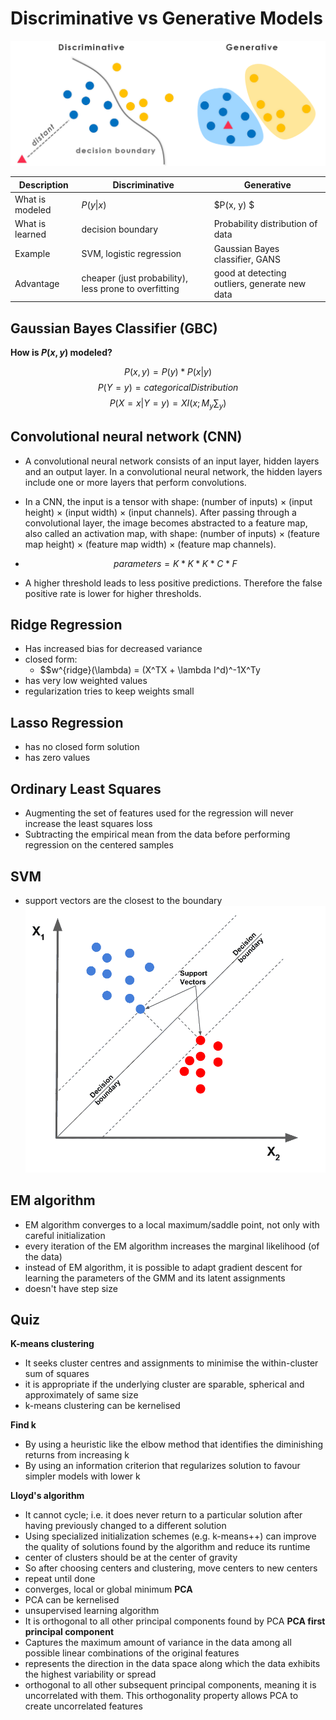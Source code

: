 # Discriminative vs Generative Models

![alt text](dis_vs_gen.png "difference")

Description | Discriminative | Generative
---|---|---
What is modeled | $P(y \| x)$ | $P(x, y) $
What is learned | decision boundary | Probability distribution of data
Example | SVM, logistic regression | Gaussian Bayes classifier, GANS
Advantage | cheaper (just probability), less prone to overfitting | good at detecting outliers, generate new data


## Gaussian Bayes Classifier (GBC)
**How is $P(x, y)$ modeled?**

$$P(x, y) = P(y) * P(x | y) $$
$$ P(Y = y) = categoricalDistribution $$
$$P(X = x | Y = y) = XI(x; M_y \sum_y )$$


## Convolutional neural network (CNN)
- A convolutional neural network consists of an input layer, hidden layers and an output layer. In a convolutional neural network, the hidden layers include one or more layers that perform convolutions.
- In a CNN, the input is a tensor with shape: (number of inputs) × (input height) × (input width) × (input channels). After passing through a convolutional layer, the image becomes abstracted to a feature map, also called an activation map, with shape: (number of inputs) × (feature map height) × (feature map width) × (feature map channels). 
- $$parameters = K * K * K * C * F$$ 

- A higher threshold leads to less positive predictions. Therefore the false positive rate is lower for higher thresholds. 

## Ridge Regression
- Has increased bias for decreased variance
- closed form:
    - $$w^{ridge}(\lambda) = (X^TX + \lambda I^d)^-1X^Ty
- has very low weighted values
- regularization tries to keep weights small

## Lasso Regression
- has no closed form solution
- has zero values

## Ordinary Least Squares
- Augmenting the set of features used for the regression will never increase the least squares loss
- Subtracting the empirical mean from the data before performing regression on the centered samples

## SVM
- support vectors are the closest to the boundary
![alt text](svm.png "support vector machine")

## EM algorithm
- EM algorithm converges to a local maximum/saddle point, not only with careful initialization
- every iteration of the EM algorithm increases the marginal likelihood (of the data)
- instead of EM algorithm, it is possible to adapt gradient descent for learning the parameters of the GMM and its latent assignments
- doesn't have step size

## Quiz
**K-means clustering**
- It seeks cluster centres and assignments to minimise the within-cluster sum of squares
- it is appropriate if the underlying cluster are sparable, spherical and approximately of same size
- k-means clustering can be kernelised


**Find k**
- By using a heuristic like the elbow method that identifies the diminishing returns from increasing k
- By using an information criterion that regularizes solution to favour simpler models with lower k

**Lloyd's algorithm**
- It cannot cycle; i.e. it does never return to a particular solution after having previously changed to a different solution
- Using specialized initialization schemes (e.g. k-means++) can improve the quality of solutions found by the algorithm and reduce its runtime
- center of clusters should be at the center of gravity
- So after choosing centers and clustering, move centers to new centers
- repeat until done
- converges, local or global minimum
**PCA**
- PCA can be kernelised
- unsupervised learning algorithm
- It is orthogonal to all other principal components found by PCA
**PCA first principal component**
- Captures the maximum amount of variance in the data among all possible linear combinations of the original features
- represents the direction in the data space along which the data exhibits the highest variability or spread
- orthogonal to all other subsequent principal components, meaning it is uncorrelated with them. This orthogonality property allows PCA to create uncorrelated features